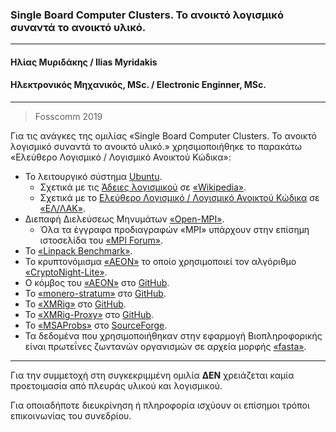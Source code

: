 ### **Single Board Computer Clusters. Το ανοικτό λογισμικό συναντά το ανοικτό υλικό.**
---
#### **Ηλίας Μυριδάκης / Ilias Myridakis**
#### **Ηλεκτρονικός Μηχανικός, MSc. / Electronic Enginner, MSc.**
--- 
>Fosscomm 2019

Για τις ανάγκες της ομιλίας «Single Board Computer Clusters. Το ανοικτό λογισμικό συναντά το ανοικτό υλικό.» χρησιμοποιήθηκε το παρακάτω «Ελεύθερο Λογισμικό / Λογισμικό Ανοικτού Κώδικα»:

* Το λειτουργικό σύστημα [Ubuntu](www.ubuntu.com).
  * Σχετικά με τις [Άδειες λογισμικού](https://en.wikipedia.org/wiki/Software_license) σε [«Wikipedia»](wikipedia.org).
  * Σχετικά με το [Ελεύθερο Λογισμικό / Λογισμικό Ανοικτού Κώδικα](https://mathe.ellak.gr/) σε [«ΕΛ/ΛΑΚ»](ellak.gr).
* Διεπαφή Διελεύσεως Μηνυμάτων [«Open-MPI»](www.open-mpi.org).
  * Όλα τα έγγραφα προδιαγραφών «MPI» υπάρχουν στην επίσημη ιστοσελίδα του [«MPI Forum»](http://www.mpi-forum.org).
* Το [«Linpack Benchmark»](www.top500.org/project/linpack).
* Το κρυπτονόμισμα [«AEON»](www.aeon.cash) το οποίο χρησιμοποιεί τον αλγόριθμο [«CryptoNight-Lite»](en.bitcoinwiki.org/wiki/CryptoNight-Lite).
* Ο κόμβος του [«ΑΕΟΝ»](github.com/aeonix/aeon) στο [GitHub](github.com).
* Το [«monero-stratum»](github.com/sammy007/monero-stratum/tree/aeon) στο [GitHub](github.com).
* Το [«XMRig»](github.com/xmrig/xmrig) στο [GitHub](github.com).
* Το [«XMRig-Proxy»](github.com/xmrig/xmrig-proxy) στο [GitHub](github.com).
* Το [«MSAProbs»](msaprobs.sourceforge.net) στο [SourceForge](sourceforge.net). 
* Τα δεδομένα που χρησιμοποιήθηκαν στην εφαρμογή Βιοπληροφορικής είναι πρωτεΐνες ζωντανών οργανισμών σε αρχεία μορφής [«fasta»](en.wikipedia.org/wiki/FASTA_format).

---

Για την συμμετοχή στη συγκεκριμμένη ομιλία **ΔΕΝ** χρειάζεται καμία προετοιμασία από πλευράς υλικού και λογισμικού.

Για οποιαδήποτε διευκρίνηση ή πληροφορία ισχύουν οι επίσημοι τρόποι επικοινωνίας του συνεδρίου.
